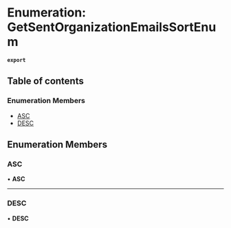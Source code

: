 # Enumeration: GetSentOrganizationEmailsSortEnum

**`export`**

## Table of contents

### Enumeration Members

- [ASC](GetSentOrganizationEmailsSortEnum.md#asc)
- [DESC](GetSentOrganizationEmailsSortEnum.md#desc)

## Enumeration Members

### <a id="asc" name="asc"></a> ASC

• **ASC**

___

### <a id="desc" name="desc"></a> DESC

• **DESC**
